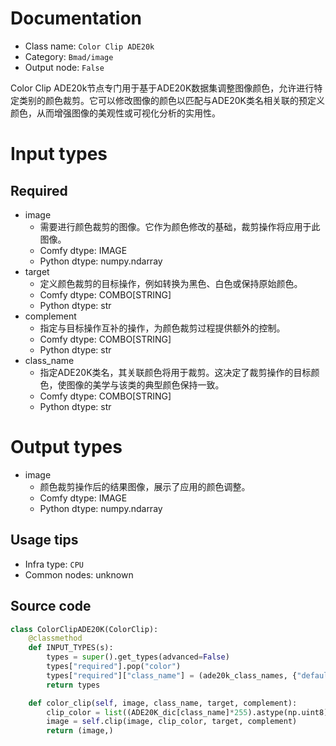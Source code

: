 
# Documentation
- Class name: `Color Clip ADE20k`
- Category: `Bmad/image`
- Output node: `False`

Color Clip ADE20k节点专门用于基于ADE20K数据集调整图像颜色，允许进行特定类别的颜色裁剪。它可以修改图像的颜色以匹配与ADE20K类名相关联的预定义颜色，从而增强图像的美观性或可视化分析的实用性。

# Input types
## Required
- image
    - 需要进行颜色裁剪的图像。它作为颜色修改的基础，裁剪操作将应用于此图像。
    - Comfy dtype: IMAGE
    - Python dtype: numpy.ndarray
- target
    - 定义颜色裁剪的目标操作，例如转换为黑色、白色或保持原始颜色。
    - Comfy dtype: COMBO[STRING]
    - Python dtype: str
- complement
    - 指定与目标操作互补的操作，为颜色裁剪过程提供额外的控制。
    - Comfy dtype: COMBO[STRING]
    - Python dtype: str
- class_name
    - 指定ADE20K类名，其关联颜色将用于裁剪。这决定了裁剪操作的目标颜色，使图像的美学与该类的典型颜色保持一致。
    - Comfy dtype: COMBO[STRING]
    - Python dtype: str

# Output types
- image
    - 颜色裁剪操作后的结果图像，展示了应用的颜色调整。
    - Comfy dtype: IMAGE
    - Python dtype: numpy.ndarray


## Usage tips
- Infra type: `CPU`
- Common nodes: unknown


## Source code
```python
class ColorClipADE20K(ColorClip):
    @classmethod
    def INPUT_TYPES(s):
        types = super().get_types(advanced=False)
        types["required"].pop("color")
        types["required"]["class_name"] = (ade20k_class_names, {"default": 'animal, animate being, beast, brute, creature, fauna'})
        return types

    def color_clip(self, image, class_name, target, complement):
        clip_color = list((ADE20K_dic[class_name]*255).astype(np.uint8))
        image = self.clip(image, clip_color, target, complement)
        return (image,)

```
